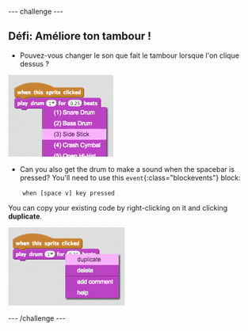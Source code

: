 \--- challenge \---

## Défi: Améliore ton tambour !

+ Pouvez-vous changer le son que fait le tambour lorsque l'on clique dessus ?

![screenshot](images/band-drum-sound.png)

+ Can you also get the drum to make a sound when the spacebar is pressed? You'll need to use this `event`{:class="blockevents"} block:

```blocks
    when [space v] key pressed
```

You can copy your existing code by right-clicking on it and clicking **duplicate**.

![screenshot](images/band-duplicate-code.png)

\--- /challenge \---